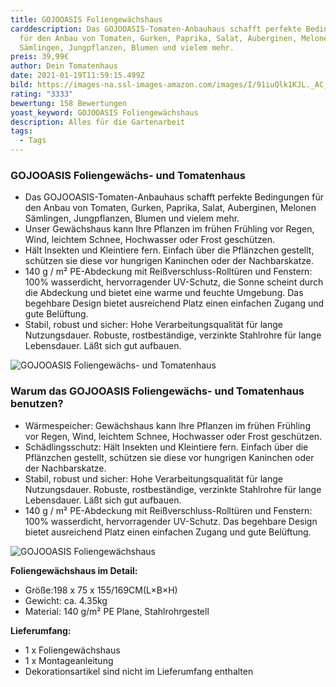 ```yaml
---
title: GOJOOASIS Foliengewächshaus
carddescription: Das GOJOOASIS-Tomaten-Anbauhaus schafft perfekte Bedingungen
  für den Anbau von Tomaten, Gurken, Paprika, Salat, Auberginen, Melonen
  Sämlingen, Jungpflanzen, Blumen und vielem mehr.
preis: 39,99€
author: Dein Tomatenhaus
date: 2021-01-19T11:59:15.499Z
bild: https://images-na.ssl-images-amazon.com/images/I/91iuQlk1KJL._AC_SL1500_.jpg
rating: "3333"
bewertung: 158 Bewertungen
yoast_keyword: GOJOOASIS Foliengewächshaus
description: Alles für die Gartenarbeit
tags:
  - Tags
---
```

### GOJOOASIS Foliengewächs- und Tomatenhaus



* Das GOJOOASIS-Tomaten-Anbauhaus schafft perfekte Bedingungen für den Anbau von Tomaten, Gurken, Paprika, Salat, Auberginen, Melonen Sämlingen, Jungpflanzen, Blumen und vielem mehr.
* Unser Gewächshaus kann Ihre Pflanzen im frühen Frühling vor Regen, Wind, leichtem Schnee, Hochwasser oder Frost geschützen.
* Hält Insekten und Kleintiere fern. Einfach über die Pflänzchen gestellt, schützen sie diese vor hungrigen Kaninchen oder der Nachbarskatze.
* 140 g / m² PE-Abdeckung mit Reißverschluss-Rolltüren und Fenstern: 100% wasserdicht, hervorragender UV-Schutz, die Sonne scheint durch die Abdeckung und bietet eine warme und feuchte Umgebung. Das begehbare Design bietet ausreichend Platz einen einfachen Zugang und gute Belüftung.
* Stabil, robust und sicher: Hohe Verarbeitungsqualität für lange Nutzungsdauer. Robuste, rostbeständige, verzinkte Stahlrohre für lange Lebensdauer. Läßt sich gut aufbauen.

![GOJOOASIS Foliengewächs- und Tomatenhaus](https://images-na.ssl-images-amazon.com/images/I/81HiRUAohfL._AC_SL1500_.jpg "GOJOOASIS Foliengewächs- und Tomatenhaus")

### Warum das GOJOOASIS Foliengewächs- und Tomatenhaus benutzen?

* Wärmespeicher: Gewächshaus kann Ihre Pflanzen im frühen Frühling vor Regen, Wind, leichtem Schnee, Hochwasser oder Frost geschützen.
* Schädlingsschutz: Hält Insekten und Kleintiere fern. Einfach über die Pflänzchen gestellt, schützen sie diese vor hungrigen Kaninchen oder der Nachbarskatze.
* Stabil, robust und sicher: Hohe Verarbeitungsqualität für lange Nutzungsdauer. Robuste, rostbeständige, verzinkte Stahlrohre für lange Lebensdauer. Läßt sich gut aufbauen.
* 140 g / m² PE-Abdeckung mit Reißverschluss-Rolltüren und Fenstern: 100% wasserdicht, hervorragender UV-Schutz. Das begehbare Design bietet ausreichend Platz einen einfachen Zugang und gute Belüftung.



![GOJOOASIS Foliengewächshaus](https://images-na.ssl-images-amazon.com/images/I/81h9OTDgLEL._AC_SL1299_.jpg "GOJOOASIS Foliengewächshaus")

**Foliengewächshaus im Detail:**

* Größe:198 x 75 x 155/169CM(L×B×H)
* Gewicht: ca. 4.35kg
* Material: 140 g/m² PE Plane, Stahlrohrgestell

**Lieferumfang:**

* 1 x Foliengewächshaus
* 1 x Montageanleitung
* Dekorationsartikel sind nicht im Lieferumfang enthalten